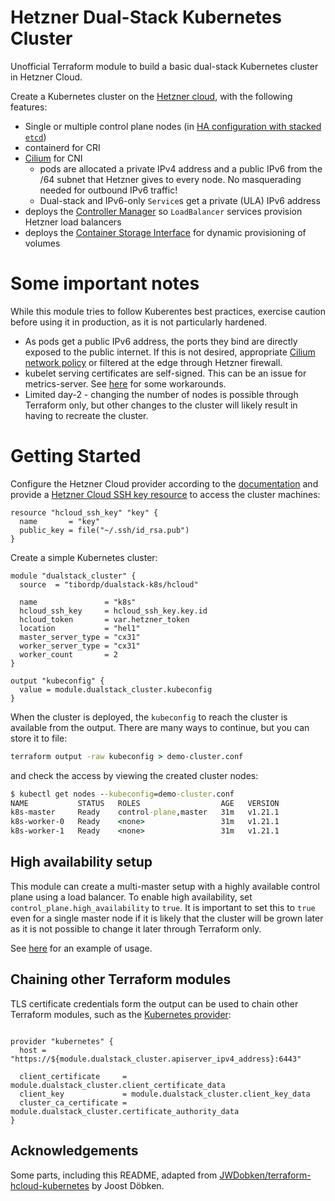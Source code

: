 Hetzner Dual-Stack Kubernetes Cluster
=====================================

Unofficial Terraform module to build a basic dual-stack Kubernetes cluster in Hetzner Cloud.

Create a Kubernetes cluster on the [Hetzner cloud](https://registry.terraform.io/providers/hetznercloud/hcloud/latest/docs), with the following features:

- Single or multiple control plane nodes (in [HA configuration with stacked `etcd`](https://kubernetes.io/docs/setup/production-environment/tools/kubeadm/high-availability/))
- containerd for CRI
- [Cilium](https://cilium.io/) for CNI
  - pods are allocated a private IPv4 address and a public IPv6 from the /64 subnet that Hetzner gives to every node. No masquerading needed for outbound IPv6 traffic!
  - Dual-stack and IPv6-only `Service`s get a private (ULA) IPv6 address
- deploys the [Controller Manager](https://github.com/hetznercloud/hcloud-cloud-controller-manager) so `LoadBalancer` services provision Hetzner load balancers
- deploys the [Container Storage Interface](https://github.com/hetznercloud/csi-driver) for dynamic provisioning of volumes

# Some important notes

While this module tries to follow Kuberentes best practices, exercise caution before using it in production, as it is not particularly hardened.

- As pods get a public IPv6 address, the ports they bind are directly exposed to the public internet. If this is not desired, appropriate [Cilium network policy](https://docs.cilium.io/en/v1.10.0-rc1/policy/) or filtered at the edge through Hetzner firewall.
- kubelet serving certificates are self-signed. This can be an issue for metrics-server. See [here](https://kubernetes.io/docs/tasks/administer-cluster/kubeadm/kubeadm-certs/#kubelet-serving-certs) for some workarounds.
- Limited day-2 - changing the number of nodes is possible through Terraform only, but other changes to the cluster will likely result in having to recreate the cluster.

# Getting Started

Configure the Hetzner Cloud provider according to the [documentation](https://registry.terraform.io/providers/hetznercloud/hcloud/latest/docs) and provide a [Hetzner Cloud SSH key resource](https://registry.terraform.io/providers/hetznercloud/hcloud/latest/docs/resources/ssh_key) to access the cluster machines:

```hcl
resource "hcloud_ssh_key" "key" {
  name       = "key"
  public_key = file("~/.ssh/id_rsa.pub")
}
```

Create a simple Kubernetes cluster:

```hcl
module "dualstack_cluster" {
  source  = "tibordp/dualstack-k8s/hcloud"

  name               = "k8s"
  hcloud_ssh_key     = hcloud_ssh_key.key.id
  hcloud_token       = var.hetzner_token
  location           = "hel1"
  master_server_type = "cx31"
  worker_server_type = "cx31"
  worker_count       = 2
}

output "kubeconfig" {
  value = module.dualstack_cluster.kubeconfig
}
```

When the cluster is deployed, the `kubeconfig` to reach the cluster is available from the output. There are many ways to continue, but you can store it to file:

```cmd
terraform output -raw kubeconfig > demo-cluster.conf
```

and check the access by viewing the created cluster nodes:

```cmd
$ kubectl get nodes --kubeconfig=demo-cluster.conf
NAME           STATUS   ROLES                  AGE   VERSION
k8s-master     Ready    control-plane,master   31m   v1.21.1
k8s-worker-0   Ready    <none>                 31m   v1.21.1
k8s-worker-1   Ready    <none>                 31m   v1.21.1
```

## High availability setup

This module can create a multi-master setup with a highly available control plane using a load balancer. To enable high availability, set `control_plane.high_availability` to `true`. It is important to set this to `true` even for a single master node if it is likely that the cluster will be grown later as it is not possible to change it later through Terraform only.

See [here](./examples/ha_control_plane.tf) for an example of usage.

## Chaining other Terraform modules

TLS certificate credentials form the output can be used to chain other Terraform modules, such as the [Kubernetes provider](https://registry.terraform.io/providers/hashicorp/kubernetes/latest/docs):

```hcl

provider "kubernetes" {
  host = "https://${module.dualstack_cluster.apiserver_ipv4_address}:6443"

  client_certificate     = module.dualstack_cluster.client_certificate_data
  client_key             = module.dualstack_cluster.client_key_data
  cluster_ca_certificate = module.dualstack_cluster.certificate_authority_data
}
```

## Acknowledgements 

Some parts, including this README, adapted from [JWDobken/terraform-hcloud-kubernetes](https://github.com/JWDobken/terraform-hcloud-kubernetes) by Joost Döbken.